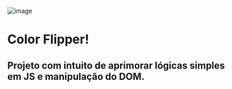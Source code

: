 ![image](https://user-images.githubusercontent.com/79489992/144680242-353390fe-436e-4e73-b047-3a1fb3e6e936.png)
# Color Flipper!

## Projeto com intuito de aprimorar lógicas simples em JS e manipulação do DOM.
